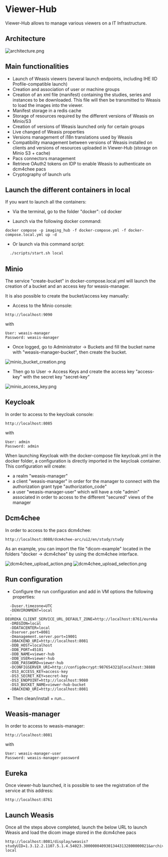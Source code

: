 ﻿
# Viewer-Hub
Viewer-Hub allows to manage various viewers on a IT Infrastructure. 

## Architecture
![architecture.png](src/main/resources/documentation/architecture.png)

## Main functionalities
- Launch of Weasis viewers (several launch endpoints, including IHE IID Profile-compatible launch)
- Creation and association of user or machine groups
- Creation of an xml file (manifest) containing the studies, series and instances to be downloaded. This file will then be transmitted to Weasis to load the images into the viewer.
- Manifest storage in a redis cache
- Storage of resources required by the different versions of Weasis on Minio/S3
- Creation of versions of Weasis launched only for certain groups
- Live changed of Weasis properties 
- Versions management of i18n translations used by Weasis
- Compatibility management between versions of Weasis installed on clients and versions of resources uploaded in Viewer-Hub (storage on Minio S3 + cache)
- Pacs connectors management
- Retrieve OAuth2 tokens on IDP to enable Weasis to authenticate on dcm4chee pacs
- Cryptography of launch urls

## Launch the different containers in local

If you want to launch all the containers:
- Via the terminal, go to the folder "docker": cd docker

- Launch via the following docker command:
```
docker compose -p imaging_hub -f docker-compose.yml -f docker-compose.local.yml up -d
```

- Or launch via this command script:

```bash
  ./scripts/start.sh local
```

## Minio

The service "create-bucket" in docker-compose.local.yml will launch the creation of a bucket and an access key for weasis-manager.

It is also possible to create the bucket/access key manually:

- Access to the Minio console:
```  
http://localhost:9090
```
with

```
User: weasis-manager
Password: weasis-manager
```

- Once logged, go to Administrator -> Buckets and fill the bucket name with "weasis-manager-bucket", then create the bucket.

![minio_bucket_creation.png](src/main/resources/documentation/minio_bucket_creation.png)

- Then go to User -> Access Keys and create the access key "access-key" with the secret key "secret-key"

![minio_access_key.png](src/main/resources/documentation/minio_access_key.png)

## Keycloak

In order to access to the keycloak console: 
```
http://localhost:8085
```
with
```
User: admin
Password: admin
```

When launching Keycloak with the docker-compose file keycloak.yml in the docker folder, a configuration 
is directly imported in the keycloak container. This configuration will create: 
- a realm "weasis-manager"
- a client "weasis-manager" in order for the manager to connect with the authorization grant type "authorization_code"
- a user "weasis-manager-user" which will have a role "admin" associated in order to access to the different "secured" views of the manager


## Dcm4chee 

In order to access to the pacs dcm4chee:
```
http://localhost:8080/dcm4chee-arc/ui2/en/study/study
```

As an example, you can import the file "dicom-example" located in the folders "docker -> dcm4chee" by using the dcm4chee interface.

![dcm4chee_upload_action.png](src/main/resources/documentation/dcm4chee_upload_action.png)
![dcm4chee_upload_selection.png](src/main/resources/documentation/dcm4chee_upload_selection.png)

## Run configuration

- Configure the run configuration and add in VM options the following properties:
```
  -Duser.timezone=UTC
  -DENVIRONMENT=local
  -DEUREKA_CLIENT_SERVICE_URL_DEFAULT_ZONE=http://localhost:8761/eureka
  -DREGION=local
  -DDATACENTER=local
  -Dserver.port=8081
  -Dmanagement.server.port=19001
  -DBACKEND_URI=http://localhost:8081
  -DDB_HOST=localhost
  -DDB_PORT=45101
  -DDB_NAME=viewer-hub
  -DDB_USER=viewer-hub
  -DDB_PASSWORD=viewer-hub
  -DCONFIGSERVER_URI=http://configdecrypt:987654321@localhost:38888
  -DS3_ACCESS_KEY=access-key
  -DS3_SECRET_KEY=secret-key
  -DS3_ENDPOINT=http://localhost:9080
  -DS3_BUCKET_NAME=viewer-hub-bucket
  -DBACKEND_URI=http://localhost:8081
```
- Then clean/install + run...

## Weasis-manager

In order to access to weasis-manager: 
```
http://localhost:8081
```
with

```
User: weasis-manager-user
Password: weasis-manager-password
```

## Eureka

Once viewer-hub launched, it is possible to see the registration of the service at this address:
```
http://localhost:8761
```

## Launch Weasis

Once all the steps above completed, launch the below URL to launch Weasis and load the dicom image stored in the dcm4chee pacs
```
http://localhost:8081/display/weasis?studyUID=1.3.12.2.1107.5.1.4.54023.30000004093013443132800000021&archive=dcm4chee-local
```